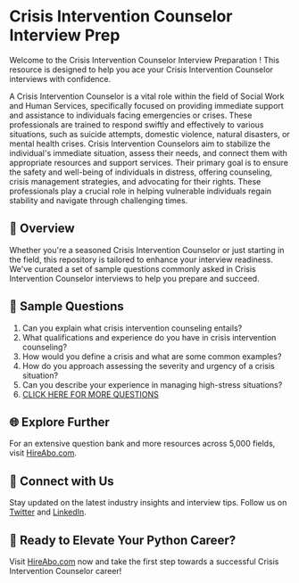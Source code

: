 # Crisis Intervention Counselor Interview Prep

Welcome to the Crisis Intervention Counselor Interview Preparation ! This resource is designed to help you ace your Crisis Intervention Counselor interviews with confidence.

A Crisis Intervention Counselor is a vital role within the field of Social Work and Human Services, specifically focused on providing immediate support and assistance to individuals facing emergencies or crises. These professionals are trained to respond swiftly and effectively to various situations, such as suicide attempts, domestic violence, natural disasters, or mental health crises. Crisis Intervention Counselors aim to stabilize the individual's immediate situation, assess their needs, and connect them with appropriate resources and support services. Their primary goal is to ensure the safety and well-being of individuals in distress, offering counseling, crisis management strategies, and advocating for their rights. These professionals play a crucial role in helping vulnerable individuals regain stability and navigate through challenging times.

## 🚀 Overview

Whether you're a seasoned Crisis Intervention Counselor or just starting in the field, this repository is tailored to enhance your interview readiness. We've curated a set of sample questions commonly asked in Crisis Intervention Counselor interviews to help you prepare and succeed.

## 📝 Sample Questions

1. Can you explain what crisis intervention counseling entails?
2. What qualifications and experience do you have in crisis intervention counseling?
3. How would you define a crisis and what are some common examples?
4. How do you approach assessing the severity and urgency of a crisis situation?
5. Can you describe your experience in managing high-stress situations?
6. [CLICK HERE FOR MORE QUESTIONS](https://hireabo.com/job/13_0_11/Crisis%20Intervention%20Counselor)

## 🌐 Explore Further

For an extensive question bank and more resources across 5,000 fields, visit [HireAbo.com](https://www.hireabo.com).

## 📱 Connect with Us

Stay updated on the latest industry insights and interview tips. Follow us on [Twitter](https://twitter.com/hireabo) and [LinkedIn](https://www.linkedin.com/in/hire-abo-3609972a8/).

## 🚀 Ready to Elevate Your Python Career?

Visit [HireAbo.com](https://www.hireabo.com) now and take the first step towards a successful Crisis Intervention Counselor career!